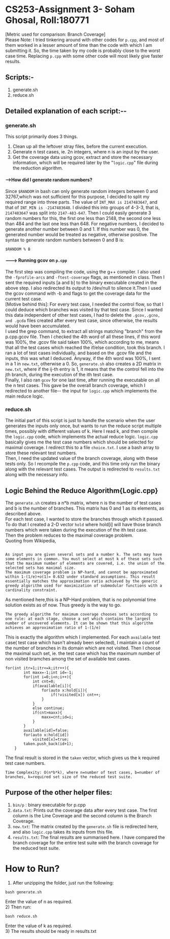 # CS253-Assignment 3- Soham Ghosal, Roll:180771
[Metric used for comparison: Branch Coverage]\
Please Note: I tried tinkering around with other codes for ```p.cpp```, and most of them worked in a lesser amount of time than the code with which I am submitting it. So, the time taken by my code is probably close to the worst case time. Replacing ```p.cpp``` with some other code will most likely give faster results.
## Scripts:-
1) generate.sh
2) reduce.sh
## Detailed explanation of each script:--
### generate.sh
This script primarily does 3 things.
1) Clean up all the leftover stray files, before the current execution.
2) Generate n test cases, ie. 2n integers, where n is an input by the user.
3) Get the coverage data using gcov, extract and store the necessary information, which will be required later by the "```logic.cpp```" file during the reduction algorithm.

#### -->How did I generate random numbers?
Since ```$RANDOM``` in bash can only generate random integers between 0 and 32767,which was not sufficient for this purpose, I decided to split my required range into three parts. 
The value of ```INT_MAX is 2147483647```, and that of ```INT_MIN is -2147483648```.
I divided this into groups of 4-3-3, that is, ```2147483647``` was split into ```2147-483-647```.
Then I could easily generate 3 random numbers for this, the first one less than 2148, the second one less than 484 and the last one less than 648. For negative numbers, I decided to generate another number between 0 and 1. If this number was 0, the generated number would be treated as negative, otherwise positive.
The syntax to generate random numbers between 0 and B is:
```
$RANDOM % B
```
#### ---> Running gcov on ```p.cpp```
The first step was compiling the code, using the g++ compiler. I also used the ```-fprofile-arcs``` and ```-ftest-coverage``` flags, as mentioned in class.
Then I sent the required inputs [a and b] to the binary executable created in the above step. I also redirected its output to /dev/null to silence it.Then I used the gcov command with -b and flags to get the coverage data for the current test case.\
[Motive behind this]: For every test case, I needed the control flow, so that I could deduce which branches was visited by that test case. Since I wanted this data independent of other test cases, I had to delete the ```.gcov,.gcno, and .gcda``` files created after every test case, since otherwise, the results would have been accumulated.\
I used the grep command, to extract all strings matching "branch" from the p.cpp.gcov file. Then I checked the 4th word of all these lines, if this word was 100%, the .gcov file said taken 100%, which according to me, means that all the test cases which reached the if/else condition, took this branch. I ran a lot of test cases individually, and based on the .gcov file and the inputs, this was what I deduced. Anyway, if the 4th word was 100%, I sent in a 1 in ```new.txt```, otherwise a 0. So, ```generate.sh``` also creates a 2D matrix in ```new.txt```, where if the ij-th entry is 1, it means that the the control fell into the jth branch, during the execution of the ith test case. 
\
Finally, I also ran ```gcov``` for one last time, after running the executable on all the n test cases. This gave be the overall branch coverage, which I redirected to another file-- the input for ```logic.cpp``` which implements the main reduce logic.
### reduce.sh
The initial part of this script is just to handle the scenario when the user generates the inputs only once, but wants to run the reduce script multiple times, possibly with different values of k. Here I read k, and then compile the ```logic.cpp``` code, which implements the actual reduce logic. ```logic.cpp``` basically gives me the test case numbers which should be selected for maximal coverage. I redirect this to a file ```choice.txt```. I use a bash array to store these relevant test numbers. \
Then, I need the updated value of the branch coverage, along with these tests only. So I recompile the `p.cpp` code, and this time only run the binary along with the relevant test cases. The output is redirected to ```results.txt``` along with the necessary info.
## Logic Behind the Reduce Algorithm{Logic.cpp} 
The ```generate.sh``` creates a n*b matrix, where n is the number of test cases and b is the number of branches. This matrix has 0 and 1 as its elements, as described above.\
For each test case, I wanted to store the branches through which it passed. To do that I created a 2-D vector ```hold``` where hold[i] will have those branch numbers which were taken during the execution of the ith test case.\
Then the problem reduces to the maximal coverage problem. \
Quoting from Wikipedia,
```The maximum coverage problem is a classical question in computer science, computational complexity theory, and operations research. It is a problem that is widely taught in approximation algorithms.

As input you are given several sets and a number k. The sets may have some elements in common. You must select at most k of these sets such that the maximum number of elements are covered, i.e. the union of the selected sets has maximal size.
The maximum coverage problem is NP-hard, and cannot be approximated within 1-(1/e)+o(1)= 0.632 under standard assumptions. This result essentially matches the approximation ratio achieved by the generic greedy algorithm used for maximization of submodular functions with a cardinality constraint.
```
As mentioned here,this is a NP-Hard problem, that is no polynomial time solution exists as of now. Thus greedy is the way to go.
```
The greedy algorithm for maximum coverage chooses sets according to one rule: at each stage, choose a set which contains the largest number of uncovered elements. It can be shown that this algorithm achieves an approximation ratio of 1-(1/e)
```
This is exactly the algorithm which I implemented. For each ```available``` test case( test case which hasn't already been selected), I maintain a count of the number of branches in its domain which are not visited. Then I choose the maximal such set, ie. the test case which has the maximum number of non visited bramches among the set of available test cases.
```
for(int itr=1;itr<=k;itr++){
        int maxx=-1;int id=-1;
        for(int i=0;i<n;i++){
            int cnt=0;
            if(available[i]){   
                for(auto x:hold[i]){
                    if(!visited[x]) cnt++;
                }
            }
            else continue;
            if(cnt>maxx){
                maxx=cnt;id=i;
            }
        }
        available[id]=false;
        for(auto x:hold[id])
            visited[x]=true;
        taken.push_back(id+1);
    }
```
The final result is stored in the ```taken``` vector, which gives us the k required test case numbers.

```
Time Complexity: O(n*b*k), where n=number of test cases, b=number of branches, k=required set size of the reduced test suite.
```
## Purpose of the other helper files:

1)  ```bin/p``` : binary executable for p.cpp
2) ```data.txt```: Prints out the coverage data after every test case. The first column is the Line Coverage and the second column is the Branch Coverage.
3) ```new.txt```: The matrix created by the ```generate.sh``` file is redirected here, and also ```logic.cpp``` takes its inputs from this file.
4) ```results.txt```: The final results are summarised here. I have compared the branch coverage for the entire test suite with the branch coverage for the reduced test suite.

# How to Run?
1) After unzipping the folder, just run the following:
```
bash generate.sh
```
Enter the value of n as required.\
2) Then run:
```
bash reduce.sh
```
Enter the value of k as required.\
3) The results should be ready in results.txt